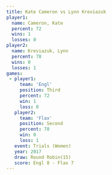 ```yaml
---
title: Kate Cameron vs Lynn Kreviazuk
player1:               
  name: Cameron, Kate  
  percent: 72          
  wins: 1              
  losses: 0            
player2:               
  name: Kreviazuk, Lynn
  percent: 78          
  wins: 0              
  losses: 1            
games:
 - player1:         
     team: 'Engl'   
     position: Third
     percent: 72    
     win: 1         
     loss: 0        
   player2:          
     team: 'Flax'    
     position: Second
     percent: 78     
     win: 0          
     loss: 1         
   event: Trials (Women) 
   year: 2017            
   draw: Round Robin(15) 
   score: Engl 8 - Flax 7
---
```

